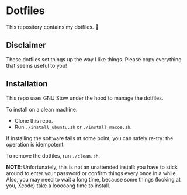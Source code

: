 # Dotfiles

This repository contains my dotfiles. 🎉

## Disclaimer

These dotfiles set things up the way I like things. Please copy everything that seems useful to you!

## Installation

This repo uses GNU Stow under the hood to manage the dotfiles.

To install on a clean machine:

* Clone this repo.
* Run `./install_ubuntu.sh` or `./install_macos.sh`.

If installing the software fails at some point, you can safely re-try: the operation is idempotent.

To remove the dotfiles, run `./clean.sh`.

**NOTE**: Unfortunately, this is not an unattended install: you have to stick around to enter your password or confirm things every once in a while. Also, you may need to wait a long time, because some things (looking at you, Xcode) take a looooong time to install.
